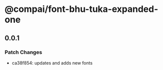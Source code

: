 # @compai/font-bhu-tuka-expanded-one

## 0.0.1
### Patch Changes

- ca38f854: updates and adds new fonts
